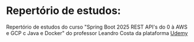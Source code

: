 # Repertório de estudos:

Repertório de estudos do curso "Spring Boot 2025 REST API's do 0 à AWS e GCP c Java e Docker" do professor Leandro 
Costa da plataforma [Udemy](https://www.udemy.com/)

